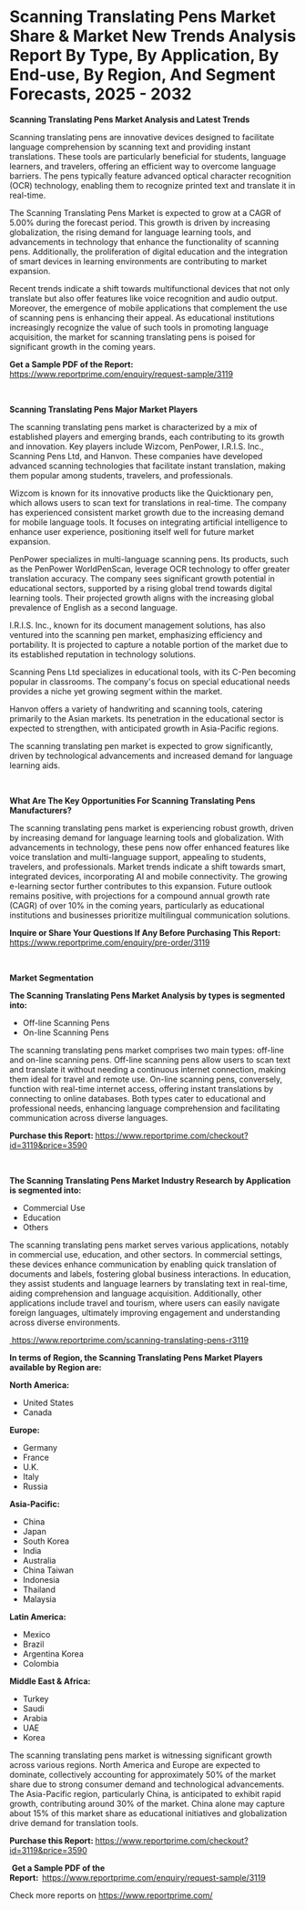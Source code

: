 <p><h1>Scanning Translating Pens Market Share & Market New Trends Analysis Report By Type, By Application, By End-use, By Region, And Segment Forecasts, 2025 - 2032</h1></p><p><strong>Scanning Translating Pens Market Analysis and Latest Trends</strong></p>
<p><p>Scanning translating pens are innovative devices designed to facilitate language comprehension by scanning text and providing instant translations. These tools are particularly beneficial for students, language learners, and travelers, offering an efficient way to overcome language barriers. The pens typically feature advanced optical character recognition (OCR) technology, enabling them to recognize printed text and translate it in real-time.</p><p>The Scanning Translating Pens Market is expected to grow at a CAGR of 5.00% during the forecast period. This growth is driven by increasing globalization, the rising demand for language learning tools, and advancements in technology that enhance the functionality of scanning pens. Additionally, the proliferation of digital education and the integration of smart devices in learning environments are contributing to market expansion.</p><p>Recent trends indicate a shift towards multifunctional devices that not only translate but also offer features like voice recognition and audio output. Moreover, the emergence of mobile applications that complement the use of scanning pens is enhancing their appeal. As educational institutions increasingly recognize the value of such tools in promoting language acquisition, the market for scanning translating pens is poised for significant growth in the coming years.</p></p>
<p><strong>Get a Sample PDF of the Report:&nbsp;</strong> <a href="https://www.reportprime.com/enquiry/request-sample/3119?utm_campaign=2042&utm_medium=2&utm_source=Github&utm_content=ia&utm_term=18032025&utm_id=scanning-translating-pens">https://www.reportprime.com/enquiry/request-sample/3119</a></p>
<p>&nbsp;</p>
<p><strong>Scanning Translating Pens Major Market Players</strong></p>
<p><p>The scanning translating pens market is characterized by a mix of established players and emerging brands, each contributing to its growth and innovation. Key players include Wizcom, PenPower, I.R.I.S. Inc., Scanning Pens Ltd, and Hanvon. These companies have developed advanced scanning technologies that facilitate instant translation, making them popular among students, travelers, and professionals.</p><p>Wizcom is known for its innovative products like the Quicktionary pen, which allows users to scan text for translations in real-time. The company has experienced consistent market growth due to the increasing demand for mobile language tools. It focuses on integrating artificial intelligence to enhance user experience, positioning itself well for future market expansion.</p><p>PenPower specializes in multi-language scanning pens. Its products, such as the PenPower WorldPenScan, leverage OCR technology to offer greater translation accuracy. The company sees significant growth potential in educational sectors, supported by a rising global trend towards digital learning tools. Their projected growth aligns with the increasing global prevalence of English as a second language.</p><p>I.R.I.S. Inc., known for its document management solutions, has also ventured into the scanning pen market, emphasizing efficiency and portability. It is projected to capture a notable portion of the market due to its established reputation in technology solutions.</p><p>Scanning Pens Ltd specializes in educational tools, with its C-Pen becoming popular in classrooms. The company's focus on special educational needs provides a niche yet growing segment within the market.</p><p>Hanvon offers a variety of handwriting and scanning tools, catering primarily to the Asian markets. Its penetration in the educational sector is expected to strengthen, with anticipated growth in Asia-Pacific regions.</p><p>The scanning translating pen market is expected to grow significantly, driven by technological advancements and increased demand for language learning aids.</p></p>
<p>&nbsp;</p>
<p><strong>What Are The Key Opportunities For Scanning Translating Pens Manufacturers?</strong></p>
<p><p>The scanning translating pens market is experiencing robust growth, driven by increasing demand for language learning tools and globalization. With advancements in technology, these pens now offer enhanced features like voice translation and multi-language support, appealing to students, travelers, and professionals. Market trends indicate a shift towards smart, integrated devices, incorporating AI and mobile connectivity. The growing e-learning sector further contributes to this expansion. Future outlook remains positive, with projections for a compound annual growth rate (CAGR) of over 10% in the coming years, particularly as educational institutions and businesses prioritize multilingual communication solutions.</p></p>
<p><strong>Inquire or Share Your Questions If Any Before Purchasing This Report:</strong> <a href="https://www.reportprime.com/enquiry/pre-order/3119?utm_campaign=2042&utm_medium=2&utm_source=Github&utm_content=ia&utm_term=18032025&utm_id=scanning-translating-pens">https://www.reportprime.com/enquiry/pre-order/3119</a></p>
<p>&nbsp;</p>
<p><strong>Market Segmentation</strong></p>
<p><strong>The Scanning Translating Pens Market Analysis by types is segmented into:</strong></p>
<p><ul><li>Off-line Scanning Pens</li><li>On-line Scanning Pens</li></ul></p>
<p><p>The scanning translating pens market comprises two main types: off-line and on-line scanning pens. Off-line scanning pens allow users to scan text and translate it without needing a continuous internet connection, making them ideal for travel and remote use. On-line scanning pens, conversely, function with real-time internet access, offering instant translations by connecting to online databases. Both types cater to educational and professional needs, enhancing language comprehension and facilitating communication across diverse languages.</p></p>
<p><strong>Purchase this Report:&nbsp;</strong><a href="https://www.reportprime.com/checkout?id=3119&price=3590&utm_campaign=2042&utm_medium=2&utm_source=Github&utm_content=ia&utm_term=18032025&utm_id=scanning-translating-pens">https://www.reportprime.com/checkout?id=3119&price=3590</a></p>
<p>&nbsp;</p>
<p><strong>The Scanning Translating Pens Market Industry Research by Application is segmented into:</strong></p>
<p><ul><li>Commercial Use</li><li>Education</li><li>Others</li></ul></p>
<p><p>The scanning translating pens market serves various applications, notably in commercial use, education, and other sectors. In commercial settings, these devices enhance communication by enabling quick translation of documents and labels, fostering global business interactions. In education, they assist students and language learners by translating text in real-time, aiding comprehension and language acquisition. Additionally, other applications include travel and tourism, where users can easily navigate foreign languages, ultimately improving engagement and understanding across diverse environments.</p></p>
<p><a href="https://www.reportprime.com/scanning-translating-pens-r3119?utm_campaign=2042&utm_medium=2&utm_source=Github&utm_content=ia&utm_term=18032025&utm_id=scanning-translating-pens">&nbsp;https://www.reportprime.com/scanning-translating-pens-r3119</a></p>
<p><strong>In terms of Region, the Scanning Translating Pens Market Players available by Region are:</strong></p>
<p>
    <p> <strong> North America: </strong>
        <ul>
            <li>United States</li>
            <li>Canada</li>
        </ul>
        </p> 
    <p> <strong> Europe: </strong>
        <ul>
            <li>Germany</li>
            <li>France</li>
            <li>U.K.</li>
            <li>Italy</li>
            <li>Russia</li>
        </ul>
        </p> 
    <p> <strong> Asia-Pacific: </strong>
        <ul>
            <li>China</li>
            <li>Japan</li>
            <li>South Korea</li>
            <li>India</li>
            <li>Australia</li>
            <li>China Taiwan</li>
            <li>Indonesia</li>
            <li>Thailand</li>
            <li>Malaysia</li>
        </ul>
        </p> 
    <p> <strong> Latin America: </strong>
        <ul>
            <li>Mexico</li>
            <li>Brazil</li>
            <li>Argentina Korea</li>
            <li>Colombia</li>
        </ul>
        </p> 
    <p> <strong> Middle East & Africa: </strong>
        <ul>
            <li>Turkey</li>
            <li>Saudi</li>
            <li>Arabia</li>
            <li>UAE</li>
            <li>Korea</li>
        </ul>
    </p>
    </p>
<p><p>The scanning translating pens market is witnessing significant growth across various regions. North America and Europe are expected to dominate, collectively accounting for approximately 50% of the market share due to strong consumer demand and technological advancements. The Asia-Pacific region, particularly China, is anticipated to exhibit rapid growth, contributing around 30% of the market. China alone may capture about 15% of this market share as educational initiatives and globalization drive demand for translation tools.</p></p>
<p><strong>Purchase this Report: </strong><a href="https://www.reportprime.com/checkout?id=3119&price=3590&utm_campaign=2042&utm_medium=2&utm_source=Github&utm_content=ia&utm_term=18032025&utm_id=scanning-translating-pens">https://www.reportprime.com/checkout?id=3119&price=3590</a></p>
<p>&nbsp;<strong>Get a Sample PDF of the Report:&nbsp;&nbsp;</strong><a href="https://www.reportprime.com/enquiry/request-sample/3119?utm_campaign=2042&utm_medium=2&utm_source=Github&utm_content=ia&utm_term=18032025&utm_id=scanning-translating-pens">https://www.reportprime.com/enquiry/request-sample/3119</a></p>
<p><strong></strong></p>
<p>Check more reports on <a href="https://www.reportprime.com/?utm_campaign=2042&utm_medium=2&utm_source=Github&utm_content=ia&utm_term=18032025&utm_id=scanning-translating-pens">https://www.reportprime.com/</a></p>